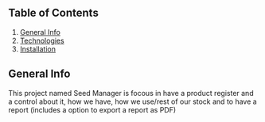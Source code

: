 ## Table of Contents
1. [General Info](#general-info)
2. [Technologies](#technologies)
3. [Installation](#installation)

## General Info
This project named Seed Manager is focous in have a product register and a control about it, how we have, how we use/rest of our stock and to have a report
(includes a option to export a report as PDF)

